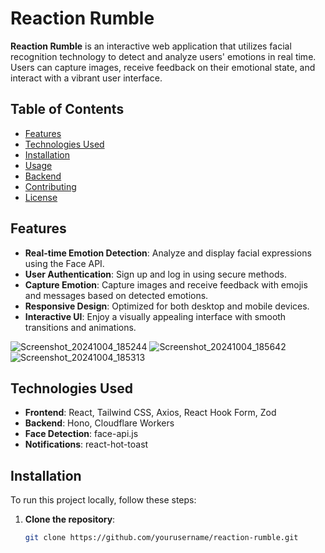 # Reaction Rumble

**Reaction Rumble** is an interactive web application that utilizes facial recognition technology to detect and analyze users' emotions in real time. Users can capture images, receive feedback on their emotional state, and interact with a vibrant user interface.

## Table of Contents

- [Features](#features)
- [Technologies Used](#technologies-used)
- [Installation](#installation)
- [Usage](#usage)
- [Backend](#backend)
- [Contributing](#contributing)
- [License](#license)

## Features

- **Real-time Emotion Detection**: Analyze and display facial expressions using the Face API.
- **User Authentication**: Sign up and log in using secure methods.
- **Capture Emotion**: Capture images and receive feedback with emojis and messages based on detected emotions.
- **Responsive Design**: Optimized for both desktop and mobile devices.
- **Interactive UI**: Enjoy a visually appealing interface with smooth transitions and animations.


![Screenshot_20241004_185244](https://github.com/user-attachments/assets/66f66660-63d4-41bc-b4be-0dd78aa4d27e)
![Screenshot_20241004_185642](https://github.com/user-attachments/assets/8246e270-7a0c-4e3e-8eb2-c82bf4cba449)
![Screenshot_20241004_185313](https://github.com/user-attachments/assets/9c88b09d-a37b-4135-8743-9fec42489e9e)


## Technologies Used

- **Frontend**: React, Tailwind CSS, Axios, React Hook Form, Zod
- **Backend**: Hono, Cloudflare Workers
- **Face Detection**: face-api.js
- **Notifications**: react-hot-toast

## Installation

To run this project locally, follow these steps:

1. **Clone the repository**:
   ```bash
   git clone https://github.com/yourusername/reaction-rumble.git
